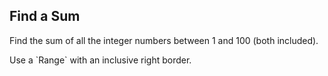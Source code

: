 ## Find a Sum

Find the sum of all the integer numbers between 1 and 100 (both included).

<div class="hint">
Use a `Range` with an inclusive right border. 
</div>